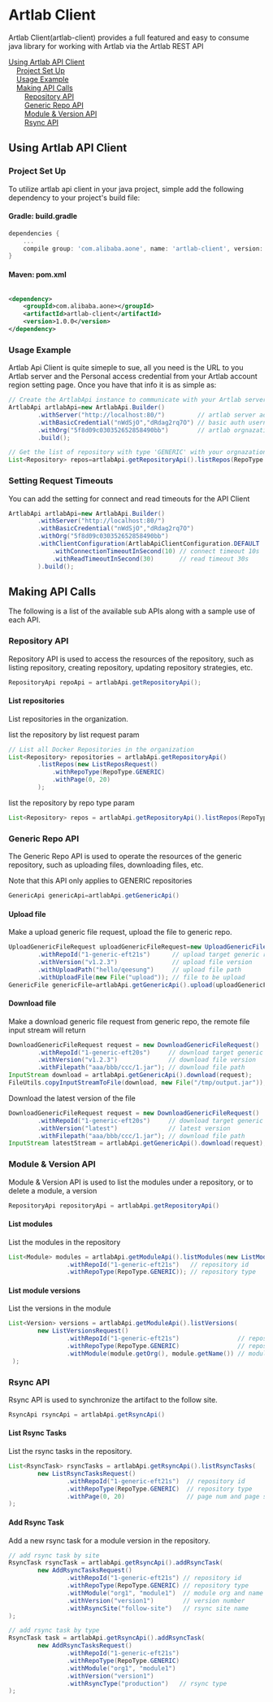 # Artlab Client

Artlab Client(artlab-client) provides a full featured and easy to consume java library for working with Artlab via the Artlab REST API

[Using Artlab API Client](#using-artlab-api-client)<br/>
&nbsp;&nbsp;&nbsp;&nbsp;[Project Set Up](#project-set-up)<br/>
&nbsp;&nbsp;&nbsp;&nbsp;[Usage Example](#usage-example)<br/>
&nbsp;&nbsp;&nbsp;&nbsp;[Making API Calls](#making-api-calls)<br/>
&nbsp;&nbsp;&nbsp;&nbsp;&nbsp;&nbsp;&nbsp;&nbsp;[Repository API](#repository-api)<br/>
&nbsp;&nbsp;&nbsp;&nbsp;&nbsp;&nbsp;&nbsp;&nbsp;[Generic Repo API](#generic-repo-api)<br/>
&nbsp;&nbsp;&nbsp;&nbsp;&nbsp;&nbsp;&nbsp;&nbsp;[Module & Version API](#module-version-api)<br/>
&nbsp;&nbsp;&nbsp;&nbsp;&nbsp;&nbsp;&nbsp;&nbsp;[Rsync API](#rsync-api)<br/>

## Using Artlab API Client

### Project Set Up

To utilize artlab api client in your java project, simple add the following dependency to your project's build file:

#### Gradle: build.gradle

```groovy
dependencies {
    ...
    compile group: 'com.alibaba.aone', name: 'artlab-client', version: '1.0.0'
}
```

#### Maven: pom.xml

```xml

<dependency>
    <groupId>com.alibaba.aone></groupId>
    <artifactId>artlab-client</artifactId>
    <version>1.0.0</version>
</dependency>
```

### Usage Example

Artlab Api Client is quite simeple to sue, all you need is the URL to you Artlab server and the Personal access credential from your Artlab account region setting page. Once you have that info it is as simple as:

```java
// Create the ArtlabApi instance to communicate with your Artlab server
ArtlabApi artlabApi=new ArtlabApi.Builder()
        .withServer("http://localhost:80/")         // artlab server address
        .withBasicCredential("nWdSjO","dRdag2rq7O") // basic auth username and password
        .withOrg("5f8d09c030352652858490bb")        // artlab orgnazation id
        .build();

// Get the list of repository with type 'GENERIC' with your orgnazation
List<Repository> repos=artlabApi.getRepositoryApi().listRepos(RepoType.GENERIC);
```

### Setting Request Timeouts

You can add the setting for connect and read timeouts for the API Client

```java
ArtlabApi artlabApi=new ArtlabApi.Builder()
        .withServer("http://localhost:80/")
        .withBasicCredential("nWdSjO","dRdag2rq7O")
        .withOrg("5f8d09c030352652858490bb")
        .withClientConfiguration(ArtlabApiClientConfiguration.DEFAULT
        	.withConnectionTimeoutInSecond(10) // connect timeout 10s
        	.withReadTimeoutInSecond(30)       // read timeout 30s
        ).build();
```

## Making API Calls

The following is a list of the available sub APIs along with a sample use of each API. 

### Repository API

Repository API is used to access the resources of the repository, such as listing repository, creating repository, updating repository strategies, etc.

```java
RepositoryApi repoApi = artlabApi.getRepositoryApi();
```

#### List repositories 

List repositories in the organization.

list the repository by list request param
```java
// List all Docker Repositories in the organization
List<Repository> repositories = artlabApi.getRepositoryApi()
        .listRepos(new ListReposRequest()
            .withRepoType(RepoType.GENERIC)
            .withPage(0, 20)
        );
```
list the repository by repo type param
```java
List<Repository> repos = artlabApi.getRepositoryApi().listRepos(RepoType.GENERIC);
```

### Generic Repo API

The Generic Repo API is used to operate the resources of the generic repository, such as uploading files, downloading files, etc. 

Note that this API only applies to GENERIC repositories

```java
GenericApi genericApi=artlabApi.getGenericApi()
```

#### Upload file
Make a upload generic file request, upload the file to generic repo.
```java
UploadGenericFileRequest uploadGenericFileRequest=new UploadGenericFileRequest()
        .withRepoId("1-generic-eft21s")      // upload target generic repository id
        .withVersion("v1.2.3")               // upload file version
        .withUploadPath("hello/qeesung")     // upload file path
        .withUploadFile(new File("upload")); // file to be upload
GenericFile genericFile=artlabApi.getGenericApi().upload(uploadGenericFileRequest);
```

#### Download file
Make a download generic file request from generic repo, the remote file input stream will return
```java
DownloadGenericFileRequest request = new DownloadGenericFileRequest()
        .withRepoId("1-generic-eft20s")     // download target generic repository id
        .withVersion("v1.2.3")              // download file version
        .withFilepath("aaa/bbb/ccc/1.jar"); // download file path
InputStream download = artlabApi.getGenericApi().download(request);
FileUtils.copyInputStreamToFile(download, new File("/tmp/output.jar"));
```

Download the latest version of the file
```java
DownloadGenericFileRequest request = new DownloadGenericFileRequest()
        .withRepoId("1-generic-eft20s")     // download target generic repository id
        .withVersion("latest")              // latest version
        .withFilepath("aaa/bbb/ccc/1.jar"); // download file path
InputStream latestStream = artlabApi.getGenericApi().download(request);
```



### Module & Version API

Module & Version API is used to list the modules under a repository, or to delete a module, a version

```java
RepositoryApi repositoryApi = artlabApi.getRepositoryApi()
```

#### List modules 

List the modules in the repository

```java
List<Module> modules = artlabApi.getModuleApi().listModules(new ListModulesRequest()
                .withRepoId("1-generic-eft21s")   // repository id
                .withRepoType(RepoType.GENERIC)); // repository type
```

#### List module versions

List the versions in the module

```java
List<Version> versions = artlabApi.getModuleApi().listVersions(
        new ListVersionsRequest()
                .withRepoId("1-generic-eft21s")                // repository id
                .withRepoType(RepoType.GENERIC)                // repository type
                .withModule(module.getOrg(), module.getName()) // module org and name
 );
```



### Rsync API

Rsync API is used to synchronize the artifact to the follow site.

```java
RsyncApi rsyncApi = artlabApi.getRsyncApi()
```

#### List Rsync Tasks

List the rsync tasks in the repository.

```java
List<RsyncTask> rsyncTasks = artlabApi.getRsyncApi().listRsyncTasks(
        new ListRsyncTasksRequest()
                .withRepoId("1-generic-eft21s")  // repository id
                .withRepoType(RepoType.GENERIC)  // repository type
                .withPage(0, 20)                 // page num and page size
);
```

#### Add Rsync Task

Add a new rsync task for a module version in the repository.

```java
// add rsync task by site
RsyncTask rsyncTask = artlabApi.getRsyncApi().addRsyncTask(
        new AddRsyncTasksRequest()
                .withRepoId("1-generic-eft21s") // repository id
                .withRepoType(RepoType.GENERIC) // repository type
                .withModule("org1", "module1")  // module org and name
                .withVersion("version1")        // version number
                .withRsyncSite("follow-site")   // rsync site name
);

// add rsync task by type
RsyncTask task = artlabApi.getRsyncApi().addRsyncTask(
        new AddRsyncTasksRequest()
                .withRepoId("1-generic-eft21s")
                .withRepoType(RepoType.GENERIC)
                .withModule("org1", "module1")
                .withVersion("version1")
                .withRsyncType("production")   // rsync type
);
```



